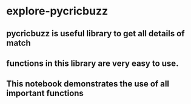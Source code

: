 # explore-pycricbuzz

## pycricbuzz is useful library to get all details of match

## functions in this library are very easy to use.

## This notebook demonstrates the use of all important functions 

